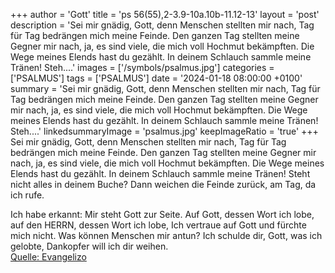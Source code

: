 +++
author = 'Gott'
title = 'ps 56(55),2-3.9-10a.10b-11.12-13'
layout = 'post'
description = 'Sei mir gnädig, Gott, denn Menschen stellten mir nach, Tag für Tag bedrängen mich meine Feinde. Den ganzen Tag stellten meine Gegner mir nach, ja, es sind viele, die mich voll Hochmut bekämpften. Die Wege meines Elends hast du gezählt. In deinem Schlauch sammle meine Tränen! Steh....'
images = ['/symbols/psalmus.jpg']
categories = ['PSALMUS']
tags = ['PSALMUS']
date = '2024-01-18 08:00:00 +0100'
summary = 'Sei mir gnädig, Gott, denn Menschen stellten mir nach, Tag für Tag bedrängen mich meine Feinde. Den ganzen Tag stellten meine Gegner mir nach, ja, es sind viele, die mich voll Hochmut bekämpften. Die Wege meines Elends hast du gezählt. In deinem Schlauch sammle meine Tränen! Steh....'
linkedsummaryImage = 'psalmus.jpg'
keepImageRatio = 'true'
+++
Sei mir gnädig, Gott, denn Menschen stellten mir nach, Tag für Tag bedrängen mich meine Feinde.
Den ganzen Tag stellten meine Gegner mir nach, ja, es sind viele, die mich voll Hochmut bekämpften.
Die Wege meines Elends hast du gezählt. In deinem Schlauch sammle meine Tränen! Steht nicht alles in deinem Buche?
Dann weichen die Feinde zurück, am Tag, da ich rufe.<!--more-->

Ich habe erkannt: Mir steht Gott zur Seite.
Auf Gott, dessen Wort ich lobe, auf den HERRN, dessen Wort ich lobe,
Ich vertraue auf Gott und fürchte mich nicht.
Was können Menschen mir antun?
Ich schulde dir, Gott, was ich gelobte, Dankopfer will ich dir weihen.<br> [Quelle: Evangelizo](https://evangeliumtagfuertag.org/DE/gospel)